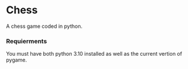 # Chess

A chess game coded in python. 

### Requierments 

You must have both python 3.10 installed as well as the current vertion of pygame. 

